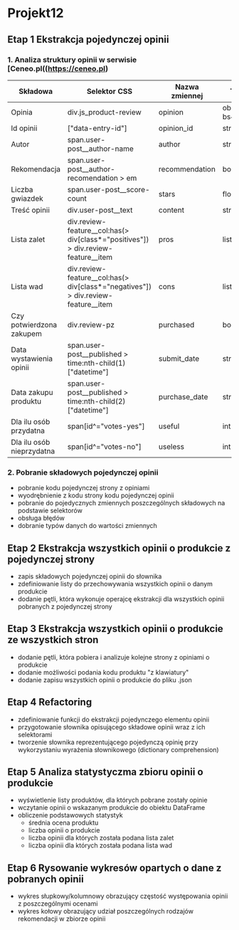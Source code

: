 # Projekt12
## Etap 1 Ekstrakcja pojedynczej opinii
### 1. Analiza struktury opinii w serwisie [Ceneo.pl((https://ceneo.pl)

|Składowa|Selektor CSS|Nazwa zmiennej|Typ danych|
|--------|------------|--------------|----------|
|Opinia|div.js_product-review|opinion|obiekt bs4.element.Tag|
|Id opinii|["data-entry-id"]|opinion_id|str|
|Autor|span.user-post__author-name|author|str|
|Rekomendacja|span.user-post__author-recomendation > em|recommendation|bool|
|Liczba gwiazdek|span.user-post__score-count|stars|float|
|Treść opinii|div.user-post__text|content|str|
|Lista zalet|div.review-feature__col:has(> div[class*="positives"]) > div.review-feature__item|pros|list|
|Lista wad|div.review-feature__col:has(> div[class*="negatives"]) > div.review-feature__item|cons|list|
|Czy potwierdzona zakupem|div.review-pz|purchased|bool|
|Data wystawienia opinii|span.user-post__published > time:nth-child(1)["datetime"]|submit_date|str|
|Data zakupu produktu|span.user-post__published > time:nth-child(2)["datetime"]|purchase_date|str|
|Dla ilu osób przydatna|span[id^="votes-yes"]|useful|int|
|Dla ilu osób nieprzydatna|span[id^="votes-no"]|useless|int|

### 2. Pobranie składowych pojedynczej opinii
- pobranie kodu pojedynczej strony z opiniami
- wyodrębnienie z kodu strony kodu pojedynczej opinii
- pobranie do pojedycznych zmiennych poszczególnych składowych na podstawie selektorów 
- obsługa błędów 
- dobranie typów danych do wartości zmiennych

## Etap 2 Ekstrakcja wszystkich opinii o produkcie z pojedynczej strony
- zapis składowych pojedynczej opinii do słownika
- zdefiniowanie listy do przechowywania wszystkich opinii o danym produkcie
- dodanie pętli, która wykonuje operajcę ekstrakcji dla wszystkich opinii pobranych z pojedynczej strony

## Etap 3 Ekstrakcja wszystkich opinii o produkcie ze wszystkich stron
- dodanie pętli, która pobiera i analizuje kolejne strony z opiniami o produkcie 
- dodanie możliwości podania kodu produktu "z klawiatury"
- dodanie zapisu wszystkich opinii o produkcie do pliku .json

## Etap 4 Refactoring
- zdefiniowanie funkcji do ekstrakcji pojedynczego elementu opinii
- przygotowanie słownika opisującego składowe opinii wraz z ich selektorami
- tworzenie słownika reprezentującego pojedynczą opinię przy wykorzystaniu wyrażenia słownikowego (dictionary comprehension)

## Etap 5 Analiza statystyczma zbioru opinii o produkcie
- wyświetlenie listy produktów, dla których pobrane zostały opinie
- wczytanie opinii o wskazanym produkcie do obiektu DataFrame
- obliczenie podstawowych statystyk 
    * średnia ocena produktu 
    * liczba opinii o produkcie
    * liczba opinii dla których została podana lista zalet
    * liczba opinii dla których została podana lista wad

## Etap 6 Rysowanie wykresów opartych o dane z pobranych opinii
- wykres słupkowy/kolumnowy obrazujący częstość występowania opinii z poszczególnymi ocenami
- wykres kołowy obrazujący udział poszczególnych rodzajów rekomendacji w zbiorze opinii



